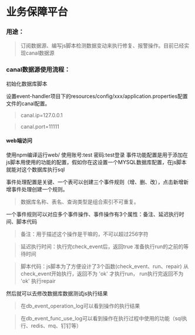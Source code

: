 # 业务保障平台
### 用途：
>订阅数据源、编写js脚本检测数据变动来执行修复、报警操作。目前已经实现canal数据源


### canal数据源使用流程：
初始化数据库脚本

设置event-handler项目下的resources/config/xxx/application.properties配置文件的canal配置。
>canal.ip=127.0.0.1

>canal.port=11111

#### web端访问
使用npm编译运行web/ 使用账号:test  密码:test登录
事件功能配置是用于添加在js脚本用使用的功能的配置，假如你在这设置一个MYSQL数据库配置，在js脚本就能对这个数据库执行sql

事件处理配置是关键、一个表可以创建三个事件规则（增、删、改），点击新增新增事件处理创建一个规则。
>数据库名称、表名、查询类型是组合索引不可重复。

一个事件规则可以对应多个事件操作、事件操作有3个属性：备注、延迟执行时间、脚本代码
>备注：用于描述这个操作是干嘛的，不可以超过256字符

>延迟执行时间：执行完check_event后，返回true 准备执行run的之前的等待时间

>脚本代码：js脚本为了方便设计了3个函数(check_event、run、repair) 
从check_event开始执行，返回不为 'ok' 才执行run， run执行完返回不为 'ok' 执行repair

然后就可以去修改数据库数据测试js执行结果
>在db_event_operation_log可以看到操作的执行结果

>在db_event_func_use_log可以看到操作在执行过程中使用的功能（sql执行、redis、mq、钉钉等）
